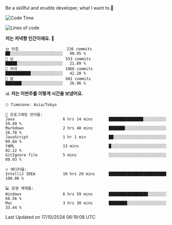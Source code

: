 Be a skillful and erudite developer, what I want to.👶

<!--START_SECTION:waka-->
![Code Time](http://img.shields.io/badge/Code%20Time-1%2C316%20hrs-blue)

![Lines of code](https://img.shields.io/badge/%EC%A0%80%EB%8A%94%20%EC%97%AC%ED%83%9C%EA%B9%8C%EC%A7%80%20-882.8%20thousand%20%EC%A4%84%EC%9D%98%20%EC%BD%94%EB%93%9C%EB%A5%BC%20%EC%9E%91%EC%84%B1%ED%96%88%EC%96%B4%EC%9A%94.-blue)

**저는 저녁형 인간이에요. 🦉** 

```text
🌞 아침                     226 commits         ██░░░░░░░░░░░░░░░░░░░░░░░   08.95 % 
🌆 낮　                     553 commits         █████░░░░░░░░░░░░░░░░░░░░   21.89 % 
🌃 저녁                     1066 commits        ███████████░░░░░░░░░░░░░░   42.20 % 
🌙 밤　                     681 commits         ███████░░░░░░░░░░░░░░░░░░   26.96 % 
```


📊 **저는 이번주를 이렇게 시간을 보냈어요.** 

```text
🕑︎ Timezone: Asia/Tokyo

💬 프로그래밍 언어들: 
Java                     6 hrs 14 mins       ███████████████░░░░░░░░░░   59.49 % 
Markdown                 2 hrs 48 mins       ███████░░░░░░░░░░░░░░░░░░   26.78 % 
JavaScript               1 hr 1 min          ██░░░░░░░░░░░░░░░░░░░░░░░   09.84 % 
YAML                     13 mins             █░░░░░░░░░░░░░░░░░░░░░░░░   02.12 % 
GitIgnore file           5 mins              ░░░░░░░░░░░░░░░░░░░░░░░░░   00.93 % 

🔥 에디터들: 
IntelliJ IDEA            10 hrs 29 mins      █████████████████████████   100.00 % 

💻 운영 체제들: 
Windows                  6 hrs 59 mins       █████████████████░░░░░░░░   66.56 % 
Mac                      3 hrs 30 mins       ████████░░░░░░░░░░░░░░░░░   33.44 % 
```


 Last Updated on 17/10/2024 06:19:08 UTC
<!--END_SECTION:waka-->
